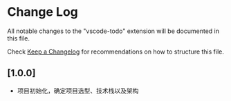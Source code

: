 # Change Log

All notable changes to the "vscode-todo" extension will be documented in this file.

Check [Keep a Changelog](http://keepachangelog.com/) for recommendations on how to structure this file.

## [1.0.0]

-   项目初始化，确定项目选型、技术栈以及架构
